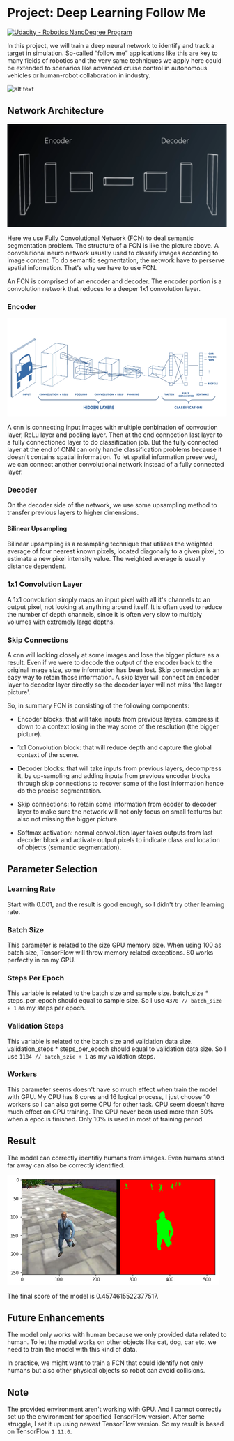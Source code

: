 # Project: Deep Learning Follow Me

[image_0]: ./docs/misc/sim_screenshot.png
[fcn]: ./docs/misc/fcn.png
[cnn]: ./docs/misc/cnn.png
[seg]: ./docs/misc/seg.png
[![Udacity - Robotics NanoDegree Program](https://s3-us-west-1.amazonaws.com/udacity-robotics/Extra+Images/RoboND_flag.png)](https://www.udacity.com/robotics)

In this project, we will train a deep neural network to identify and track a target in simulation. So-called “follow me” applications like this are key to many fields of robotics and the very same techniques we apply here could be extended to scenarios like advanced cruise control in autonomous vehicles or human-robot collaboration in industry.

![alt text][image_0]

## Network Architecture

![fcn][fcn]

Here we use Fully Convolutional Network (FCN) to deal semantic segmentation problem. The structure of a FCN is like the picture above. A convolutional neuro network usually used to classify images according to image content. To do semantic segmentation, the network have to perserve spatial information. That's why we have to use FCN.

An FCN is comprised of an encoder and decoder. The encoder portion is a convolution network that reduces to a deeper 1x1 convolution layer.

### Encoder

![cnn][cnn]

A cnn is connecting input images with multiple conbination of convoution layer, ReLu layer and pooling layer. Then at the end connection last layer to a fully connectioned layer to do classification job. But the fully connected layer at the end of CNN can only handle classification problems because it doesn't contains spatial information. To let spatial information preserved, we can connect another convolutional network instead of a fully connected layer.

### Decoder

On the decoder side of the network, we use some upsampling method to transfer previous layers to higher dimensions.

#### Bilinear Upsampling

Bilinear upsampling is a resampling technique that utilizes the weighted average of four nearest known pixels, located diagonally to a given pixel, to estimate a new pixel intensity value. The weighted average is usually distance dependent.

### 1x1 Convolution Layer

A 1x1 convolution simply maps an input pixel with all it's channels to an output pixel, not looking at anything around itself. It is often used to reduce the number of depth channels, since it is often very slow to multiply volumes with extremely large depths.

### Skip Connections

A cnn will looking closely at some images and lose the bigger picture as a result. Even if we were to decode the output of the encoder back to the original image size, some information has been lost. Skip connection is an easy way to retain those information. A skip layer will connect an encoder layer to decoder layer directly so the decoder layer will not miss 'the larger picture'.

So, in summary FCN is consisting of the following components:

- Encoder blocks: that will take inputs from previous layers, compress it down to a context losing in the way some of the resolution (the bigger picture).

- 1x1 Convolution block: that will reduce depth and capture the global context of the scene.

- Decoder blocks: that will take inputs from previous layers, decompress it, by up-sampling and adding inputs from previous encoder blocks through skip connections to recover some of the lost information hence do the precise segmentation.

- Skip connections: to retain some information from ecoder to decoder layer to make sure the network will not only focus on small features but also not missing the bigger picture.

- Softmax activation: normal convolution layer takes outputs from last decoder block and activate output pixels to indicate class and location of objects (semantic segmentation).

## Parameter Selection

### Learning Rate

Start with 0.001, and the result is good enough, so I didn't try other learning rate.

### Batch Size

This parameter is related to the size GPU memory size. When using 100 as batch size, TensorFlow will throw memory related exceptions. 80 works perfectly in on my GPU. 

### Steps Per Epoch

This variable is related to the batch size and sample size. batch_size * steps_per_epoch should equal to sample size. So I use `4370 // batch_size + 1` as my steps per epoch.

### Validation Steps

This variable is related to the batch size and validation data size. validation_steps * steps_per_epoch should equal to validation data size. So I use `1184 // batch_szie + 1` as my validation steps.

### Workers

This parameter seems doesn't have so much effect when train the model with GPU. My CPU has 8 cores and 16 logical process, I just choose 10 workers so I can also got some CPU for other task. CPU seem doesn't have much effect on GPU training. The CPU never been used more than 50% when a epoc is finished. Only 10% is used in most of training period.

## Result

The model can correctly identifiy humans from images. Even humans stand far away can also be correctly identified.

![seg][seg]

The final score of the model is 0.4574615522377517.

## Future Enhancements

The model only works with human because we only provided data related to human. To let the model works on other objects like cat, dog, car etc, we need to train the model with this kind of data.

In practice, we might want to train a FCN that could identify not only humans but also other physical objects so robot can avoid collisions.

## Note

The provided environment aren't working with GPU. And I cannot correctly set up the environment for specified TensorFlow version. After some struggle, I set it up using newest TensorFlow version. So my result is based on TensorFlow `1.11.0`.